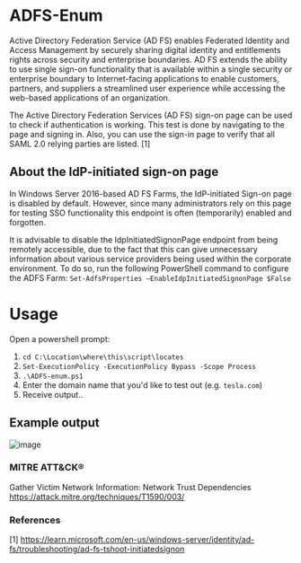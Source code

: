 # ADFS-Enum
Active Directory Federation Service (AD FS) enables Federated Identity and Access Management by securely sharing digital identity and entitlements rights across security and enterprise boundaries. AD FS extends the ability to use single sign-on functionality that is available within a single security or enterprise boundary to Internet-facing applications to enable customers, partners, and suppliers a streamlined user experience while accessing the web-based applications of an organization.

The Active Directory Federation Services (AD FS) sign-on page can be used to check if authentication is working. This test is done by navigating to the page and signing in. Also, you can use the sign-in page to verify that all SAML 2.0 relying parties are listed. [1] 

## About the IdP-initiated sign-on page
In Windows Server 2016-based AD FS Farms, the IdP-initiated Sign-on page is disabled by default. However, since many administrators rely on this page for testing SSO functionality this endpoint is often (temporarily) enabled and forgotten. 

It is advisable to disable the IdpInitiatedSignonPage endpoint from being remotely accessible, due to the fact that this can give unnecessary information about various service providers being used within the corporate environment. To do so, run the following PowerShell command to configure the ADFS Farm:
```Set-AdfsProperties –EnableIdpInitiatedSignonPage $False```

# Usage
Open a powershell prompt:

1. ```cd C:\Location\where\this\script\locates```
2. ```Set-ExecutionPolicy -ExecutionPolicy Bypass -Scope Process```
3. ```.\ADFS-enum.ps1```
4. Enter the domain name that you'd like to test out (e.g. ```tesla.com```)
5. Receive output..

## Example output

![image](https://github.com/user-attachments/assets/0aa0b408-07f3-4bd2-8131-fb177c0ba577)

### MITRE ATT&CK® 
Gather Victim Network Information: Network Trust Dependencies
https://attack.mitre.org/techniques/T1590/003/ 

### References
[1] https://learn.microsoft.com/en-us/windows-server/identity/ad-fs/troubleshooting/ad-fs-tshoot-initiatedsignon


